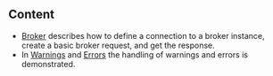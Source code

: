 ## Content

* [Broker](https://github.com/textexploration/jupyter-textexploration/blob/master/Broker.ipynb) describes how to define a connection to a broker instance, create a basic broker request, and get the response.
* In [Warnings](https://github.com/textexploration/jupyter-textexploration/blob/master/Warnings.ipynb) and [Errors](https://github.com/textexploration/jupyter-textexploration/blob/master/Errors.ipynb) the handling of warnings and errors is demonstrated.

